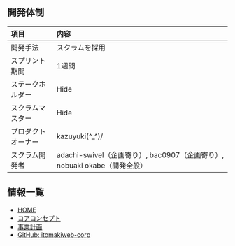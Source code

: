 ## 開発体制

|項目|内容|
|:---|:---|
|開発手法|スクラムを採用|
|スプリント期間|1週間|
|ステークホルダー|Hide|
|スクラムマスター|Hide|
|プロダクトオーナー|kazuyuki(^_^)/ |
|スクラム開発者|adachi-swivel（企画寄り）, bac0907（企画寄り）, nobuaki okabe（開発全般）|


## 情報一覧

- [HOME](https://itomakiweb-corp.github.io/)
- [コアコンセプト](https://itomakiweb-corp.github.io/dev/)
- [事業計画](https://itomakiweb-corp.github.io/corp/)
- [GitHub: itomakiweb-corp](https://github.com/itomakiweb-corp/)
